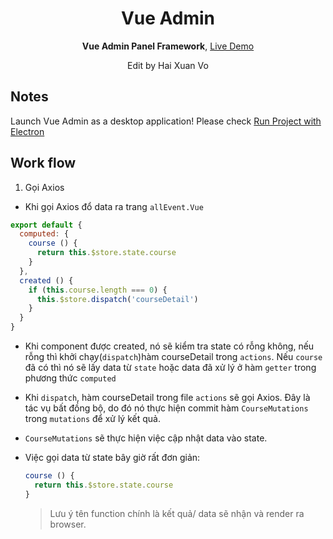 <div align="center">
<h1>Vue Admin</h1>

<p>
  <strong>Vue Admin Panel Framework</strong>,
  <a href="https://admin.vuebulma.com">Live Demo</a>
  <p>Edit by Hai Xuan Vo</p>
</p>
</div>

## Notes
  Launch Vue Admin as a desktop application! Please check [Run Project with Electron](https://github.com/vue-bulma/vue-admin/wiki/Guide#run-project-with-electron)

[Live Demo]: https://admin.vuebulma.com/
[Fangdun Cai]: https://twitter.com/_fundon
[Vue]: http://vuejs.org
[Bulma]: http://bulma.io
[Vue-bulma]: https://github.com/vue-bulma

## Work flow

1. Gọi Axios
- Khi gọi Axios đổ data ra trang `allEvent.Vue`
```js
export default {
  computed: {
    course () {
      return this.$store.state.course
    }
  },   
  created () {
    if (this.course.length === 0) {
      this.$store.dispatch('courseDetail')
    }
  }
}
```
  - Khi component được created, nó sẽ kiểm tra state có rỗng không, nếu rỗng thì khởi chạy(`dispatch`)hàm courseDetail trong `actions`. Nếu `course` đã có thì nó sẽ lấy data từ `state` hoặc data đã xử lý ở hàm `getter` trong phương thức `computed`<br>
  - Khi `dispatch`, hàm courseDetail trong file `actions` sẽ gọi Axios. Đây là tác vụ bất đồng bộ, do đó nó thực hiện commit hàm `CourseMutations` trong `mutations` để xử lý kết quả.
  - `CourseMutations` sẽ thực hiện việc cập nhật data vào state.
  - Việc gọi data từ state bây giờ rất đơn giản:

    ```js
    course () {
      return this.$store.state.course
    }
    ```
    > Lưu ý tên function chính là kết quả/ data sẽ nhận và render ra browser.